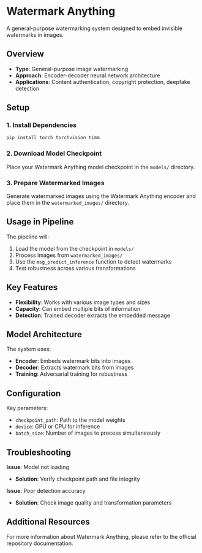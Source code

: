 # Watermark Anything

A general-purpose watermarking system designed to embed invisible watermarks in images.

## Overview

- **Type**: General-purpose image watermarking
- **Approach**: Encoder-decoder neural network architecture
- **Applications**: Content authentication, copyright protection, deepfake detection

## Setup

### 1. Install Dependencies

```bash
pip install torch torchvision timm
```

### 2. Download Model Checkpoint

Place your Watermark Anything model checkpoint in the `models/` directory.

### 3. Prepare Watermarked Images

Generate watermarked images using the Watermark Anything encoder and place them in the `watermarked_images/` directory.

## Usage in Pipeline

The pipeline will:
1. Load the model from the checkpoint in `models/`
2. Process images from `watermarked_images/`
3. Use the `msg_predict_inference` function to detect watermarks
4. Test robustness across various transformations

## Key Features

- **Flexibility**: Works with various image types and sizes
- **Capacity**: Can embed multiple bits of information
- **Detection**: Trained decoder extracts the embedded message

## Model Architecture

The system uses:
- **Encoder**: Embeds watermark bits into images
- **Decoder**: Extracts watermark bits from images
- **Training**: Adversarial training for robustness

## Configuration

Key parameters:
- `checkpoint_path`: Path to the model weights
- `device`: GPU or CPU for inference
- `batch_size`: Number of images to process simultaneously

## Troubleshooting

**Issue**: Model not loading
- **Solution**: Verify checkpoint path and file integrity

**Issue**: Poor detection accuracy
- **Solution**: Check image quality and transformation parameters

## Additional Resources

For more information about Watermark Anything, please refer to the official repository documentation.
